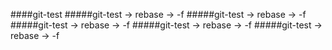 ####git-test
#####git-test -> rebase -> -f
#####git-test -> rebase -> -f
#####git-test -> rebase -> -f
#####git-test -> rebase -> -f
#####git-test -> rebase -> -f